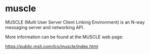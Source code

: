 muscle
======

MUSCLE (Multi User Server Client Linking Environment) is an N-way messaging server and networking API.

More information can be found at the MUSCLE web page:  

   https://public.msli.com/lcs/muscle/index.html
